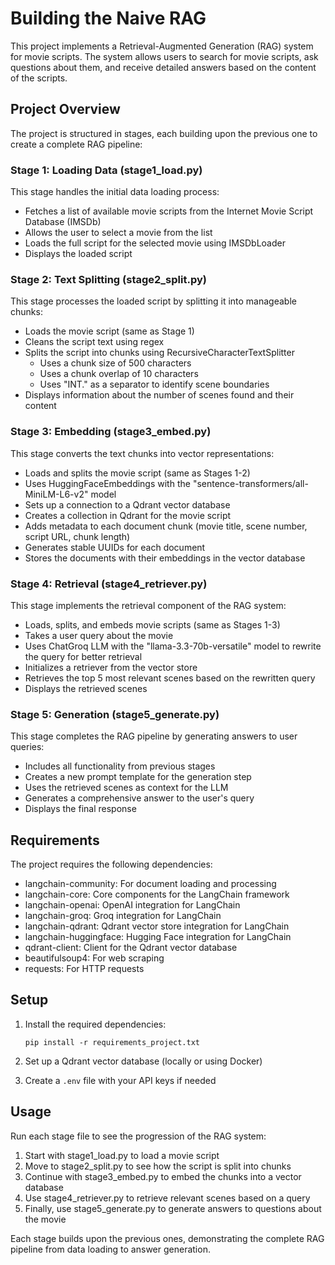 # Building the Naive RAG

This project implements a Retrieval-Augmented Generation (RAG) system for movie scripts. The system allows users to search for movie scripts, ask questions about them, and receive detailed answers based on the content of the scripts.

## Project Overview

The project is structured in stages, each building upon the previous one to create a complete RAG pipeline:

### Stage 1: Loading Data (stage1_load.py)

This stage handles the initial data loading process:
- Fetches a list of available movie scripts from the Internet Movie Script Database (IMSDb)
- Allows the user to select a movie from the list
- Loads the full script for the selected movie using IMSDbLoader
- Displays the loaded script

### Stage 2: Text Splitting (stage2_split.py)

This stage processes the loaded script by splitting it into manageable chunks:
- Loads the movie script (same as Stage 1)
- Cleans the script text using regex
- Splits the script into chunks using RecursiveCharacterTextSplitter
  - Uses a chunk size of 500 characters
  - Uses a chunk overlap of 10 characters
  - Uses "INT." as a separator to identify scene boundaries
- Displays information about the number of scenes found and their content

### Stage 3: Embedding (stage3_embed.py)

This stage converts the text chunks into vector representations:
- Loads and splits the movie script (same as Stages 1-2)
- Uses HuggingFaceEmbeddings with the "sentence-transformers/all-MiniLM-L6-v2" model
- Sets up a connection to a Qdrant vector database
- Creates a collection in Qdrant for the movie script
- Adds metadata to each document chunk (movie title, scene number, script URL, chunk length)
- Generates stable UUIDs for each document
- Stores the documents with their embeddings in the vector database

### Stage 4: Retrieval (stage4_retriever.py)

This stage implements the retrieval component of the RAG system:
- Loads, splits, and embeds movie scripts (same as Stages 1-3)
- Takes a user query about the movie
- Uses ChatGroq LLM with the "llama-3.3-70b-versatile" model to rewrite the query for better retrieval
- Initializes a retriever from the vector store
- Retrieves the top 5 most relevant scenes based on the rewritten query
- Displays the retrieved scenes

### Stage 5: Generation (stage5_generate.py)

This stage completes the RAG pipeline by generating answers to user queries:
- Includes all functionality from previous stages
- Creates a new prompt template for the generation step
- Uses the retrieved scenes as context for the LLM
- Generates a comprehensive answer to the user's query
- Displays the final response

## Requirements

The project requires the following dependencies:
- langchain-community: For document loading and processing
- langchain-core: Core components for the LangChain framework
- langchain-openai: OpenAI integration for LangChain
- langchain-groq: Groq integration for LangChain
- langchain-qdrant: Qdrant vector store integration for LangChain
- langchain-huggingface: Hugging Face integration for LangChain
- qdrant-client: Client for the Qdrant vector database
- beautifulsoup4: For web scraping
- requests: For HTTP requests

## Setup

1. Install the required dependencies:
   ```
   pip install -r requirements_project.txt
   ```

2. Set up a Qdrant vector database (locally or using Docker)

3. Create a `.env` file with your API keys if needed

## Usage

Run each stage file to see the progression of the RAG system:

1. Start with stage1_load.py to load a movie script
2. Move to stage2_split.py to see how the script is split into chunks
3. Continue with stage3_embed.py to embed the chunks into a vector database
4. Use stage4_retriever.py to retrieve relevant scenes based on a query
5. Finally, use stage5_generate.py to generate answers to questions about the movie

Each stage builds upon the previous ones, demonstrating the complete RAG pipeline from data loading to answer generation.